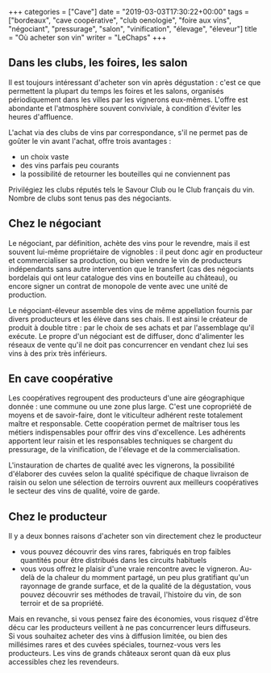 +++
categories = ["Cave"]
date = "2019-03-03T17:30:22+00:00"
tags = ["bordeaux", "cave coopérative", "club oenologie", "foire aux vins", "négociant", "pressurage", "salon", "vinification", "élevage", "éleveur"] 
title = "Où acheter son vin"
writer = "LeChaps"
+++

## Dans les clubs, les foires, les salon

Il est toujours intéressant d'acheter son vin après dégustation : c'est ce que permettent la plupart du temps les foires et les salons, organisés périodiquement dans les villes par les vignerons eux-mêmes. L'offre est abondante et l'atmosphère souvent conviviale, à condition d'éviter les heures d'affluence.  

L'achat via des clubs de vins par correspondance, s'il ne permet pas de goûter le vin avant l'achat, offre trois avantages :

* un choix vaste
* des vins parfais peu courants
* la possibilité de retourner les bouteilles qui ne conviennent pas

Privilégiez les clubs réputés tels le Savour Club ou le Club français du vin. Nombre de clubs sont tenus pas des négociants.

## Chez le négociant

Le négociant, par définition, achète des vins pour le revendre, mais il est souvent lui-même propriétaire de vignobles : il peut donc agir en producteur et commercialiser sa production, ou bien vendre le vin de producteurs indépendants sans autre intervention que le transfert (cas des négociants bordelais qui ont leur catalogue des vins en bouteille au château), ou encore signer un contrat de monopole de vente avec une unité de production.  

Le négociant-éleveur assemble des vins de même appellation fournis par divers producteurs et les élève dans ses chais. Il est ainsi le créateur de produit à double titre : par le choix de ses achats et par l'assemblage qu'il exécute. Le propre d'un négociant est de diffuser, donc d'alimenter les réseaux de vente qu'il ne doit pas concurrencer en vendant chez lui ses vins à des prix très inférieurs.

## En cave coopérative

Les coopératives regroupent des producteurs d'une aire géographique donnée : une commune ou une zone plus large. C'est une copropriété de moyens et de savoir-faire, dont le viticulteur adhérent reste totalement maître et responsable. Cette coopération permet de maîtriser tous les métiers indispensables pour offrir des vins d'excellence. Les adhérents apportent leur raisin et les responsables techniques se chargent du pressurage, de la vinification, de l'élevage et de la commercialisation.  

L'instauration de chartes de qualité avec les vignerons, la possibilité d'élaborer des cuvées selon la qualité spécifique de chaque livraison de raisin ou selon une sélection de terroirs ouvrent aux meilleurs coopératives le secteur des vins de qualité, voire de garde.

## Chez le producteur

Il y a deux bonnes raisons d'acheter son vin directement chez le producteur

* vous pouvez découvrir des vins rares, fabriqués en trop faibles quantités pour être distribués dans les circuits habituels
* vous vous offrez le plaisir d'une vraie rencontre avec le vigneron. Au-delà de la chaleur du momment partagé, un peu plus gratifiant qu'un rayonnage de grande surface, et de la qualité de la dégustation, vous pouvez découvrir ses méthodes de travail, l'histoire du vin, de son terroir et de sa propriété.  

Mais en revanche, si vous pensez faire des économies, vous risquez d'être décu car les producteurs veillent à ne pas concurrencer leurs diffuseurs.  
Si vous souhaitez acheter des vins à diffusion limitée, ou bien des millésimes rares et des cuvées spéciales, tournez-vous vers les producteurs. Les vins de grands châteaux seront quan dà eux plus accessibles chez les revendeurs.
